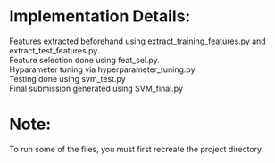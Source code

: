 # Implementation Details:
Features extracted beforehand using extract_training_features.py and extract_test_features.py.\
Feature selection done using feat_sel.py.\
Hyparameter tuning via hyperparameter_tuning.py\
Testing done using svm_test.py\
Final submission generated using SVM_final.py

# Note:
To run some of the files, you must first recreate the project directory.
